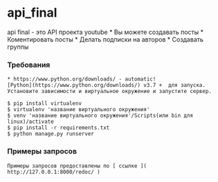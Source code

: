 # api_final
api final - это API проекта youtube
    * Вы можете создавать посты
      * Коментировать посты
    * Делать подписки на авторов
    * Создавать группы

### Требования

    * https://www.python.org/downloads/ - automatic! 
    [Python](https://www.python.org/downloads/) v3.7 +  для запуска.
    Установите зависимости и виртуальное окружение и запустите сервер.

    $ pip install virtualenv
    $ virtualenv 'название виртуального окружения'
    $ venv 'название виртуального окружения'/Scripts(или bin для linux)/activate
    $ pip install -r requirements.txt
    $ python manage.py runserver

### Примеры запросов

    Примеры запросов предоставлены по [ ссылке ]( http://127.0.0.1:8000/redoc/ )



